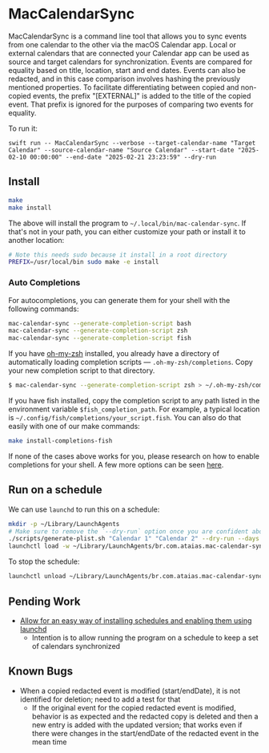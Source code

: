 # MacCalendarSync

MacCalendarSync is a command line tool that allows you to sync events from one calendar to the other via the macOS Calendar app. Local or external calendars that are connected your Calendar app can be used as source and target calendars for synchronization. Events are compared for equality based on title, location, start and end dates. Events can also be redacted, and in this case comparison involves hashing the previously mentioned properties. To facilitate differentiating between copied and non-copied events, the prefix "[EXTERNAL]" is added to the title of the copied event. That prefix is ignored for the purposes of comparing two events for equality.

To run it:

```
swift run -- MacCalendarSync --verbose --target-calendar-name "Target Calendar" --source-calendar-name "Source Calendar" --start-date "2025-02-10 00:00:00" --end-date "2025-02-21 23:23:59" --dry-run
```

## Install

```sh
make
make install
```

The above will install the program to `~/.local/bin/mac-calendar-sync`. If that's not in your path, you can either customize your path or install it to another location:

```sh
# Note this needs sudo because it install in a root directory
PREFIX=/usr/local/bin sudo make -e install
```

### Auto Completions
For autocompletions, you can generate them for your shell with the following commands:

```sh
mac-calendar-sync --generate-completion-script bash
mac-calendar-sync --generate-completion-script zsh
mac-calendar-sync --generate-completion-script fish
```

If you have [oh-my-zsh](https://ohmyz.sh/) installed, you already have a directory of automatically loading completion scripts — `.oh-my-zsh/completions`. Copy your new completion script to that directory.

```sh
$ mac-calendar-sync --generate-completion-script zsh > ~/.oh-my-zsh/completions/_example
```

If you have fish installed, copy the completion script to any path listed in the environment variable `$fish_completion_path`. For example, a typical location is `~/.config/fish/completions/your_script.fish`. You can also do that easily with one of our make commands:

```sh
make install-completions-fish
```

If none of the cases above works for you, please research on how to enable completions for your shell. A few more options can be seen [here](https://swiftpackageindex.com/apple/swift-argument-parser/1.5.0/documentation/argumentparser/installingcompletionscripts).

## Run on a schedule

We can use `launchd` to run this on a schedule:

```sh
mkdir -p ~/Library/LaunchAgents
# Make sure to remove the `--dry-run` option once you are confident about the script; as for `--days 3`, you should customize the number
./scripts/generate-plist.sh "Calendar 1" "Calendar 2" --dry-run --days 3 > ~/Library/LaunchAgents/br.com.ataias.mac-calendar-sync.plist
launchctl load -w ~/Library/LaunchAgents/br.com.ataias.mac-calendar-sync.plist
```

To stop the schedule:

```sh
launchctl unload ~/Library/LaunchAgents/br.com.ataias.mac-calendar-sync.plist
```

## Pending Work

- [Allow for an easy way of installing schedules and enabling them using launchd](https://developer.apple.com/library/archive/documentation/MacOSX/Conceptual/BPSystemStartup/Chapters/ScheduledJobs.html)
  - Intention is to allow running the program on a schedule to keep a set of calendars synchronized

## Known Bugs

- When a copied redacted event is modified (start/endDate), it is not identified for deletion; need to add a test for that
  - If the original event for the copied redacted event is modified, behavior is as expected and the redacted copy is deleted and then a new entry is added with the updated version; that works even if there were changes in the start/endDate of the redacted event in the mean time
